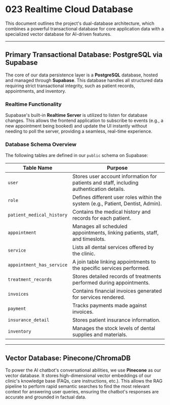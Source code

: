 # 023 Realtime Cloud Database

This document outlines the project's dual-database architecture, which combines a powerful transactional database for core application data with a specialized vector database for AI-driven features.

---

## Primary Transactional Database: PostgreSQL via Supabase

The core of our data persistence layer is a **PostgreSQL** database, hosted and managed through **Supabase**. This database handles all structured data requiring strict transactional integrity, such as patient records, appointments, and inventory.

### Realtime Functionality
Supabase's built-in **Realtime Server** is utilized to listen for database changes. This allows the frontend application to subscribe to events (e.g., a new appointment being booked) and update the UI instantly without needing to poll the server, providing a seamless, real-time experience.

### Database Schema Overview
The following tables are defined in our `public` schema on Supabase:

| Table Name                | Purpose                                                                          |
| ------------------------- | -------------------------------------------------------------------------------- |
| `user` | Stores user account information for patients and staff, including authentication details. |
| `role` | Defines different user roles within the system (e.g., Patient, Dentist, Admin).          |
| `patient_medical_history` | Contains the medical history and records for each patient.                       |
| `appointment` | Manages all scheduled appointments, linking patients, staff, and timeslots.        |
| `service` | Lists all dental services offered by the clinic.                                 |
| `appointment_has_service` | A join table linking appointments to the specific services performed.              |
| `treatment_records` | Stores detailed records of treatments performed during appointments.             |
| `invoices` | Contains financial invoices generated for services rendered.                     |
| `payment` | Tracks payments made against invoices.                                           |
| `insurance_detail` | Stores patient insurance information.                                            |
| `inventory` | Manages the stock levels of dental supplies and materials.                       |

---

## Vector Database: Pinecone/ChromaDB

To power the AI chatbot's conversational abilities, we use **Pinecone** as our vector database. It stores high-dimensional vector embeddings of our clinic's knowledge base (FAQs, care instructions, etc.). This allows the RAG pipeline to perform rapid semantic searches to find the most relevant context for answering user queries, ensuring the chatbot's responses are accurate and grounded in factual data.